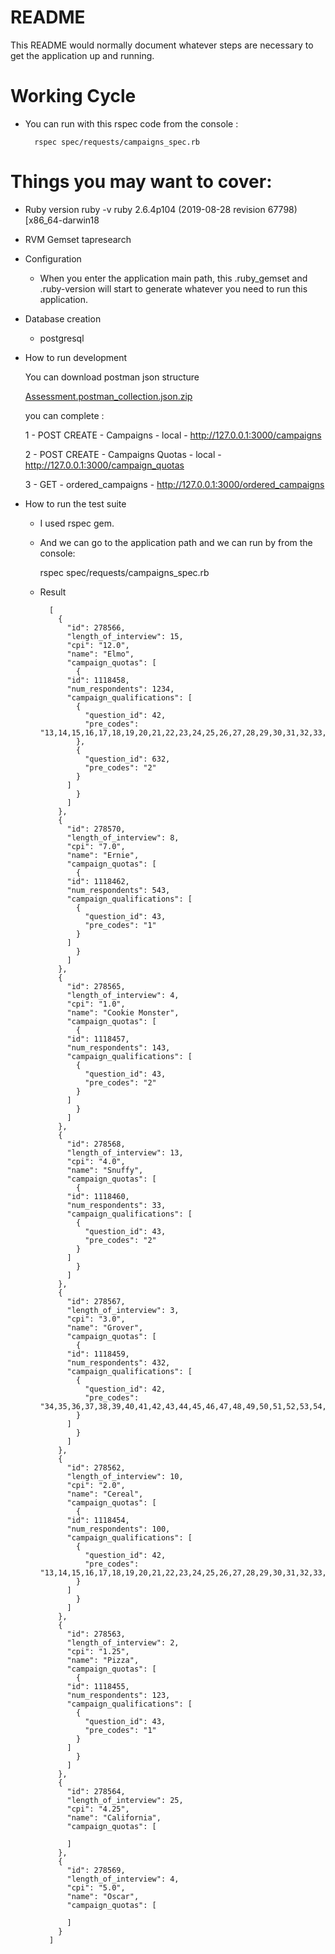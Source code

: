 # README

This README would normally document whatever steps are necessary to get the
application up and running.

# Working Cycle

- You can run with this rspec code from the console :

		rspec spec/requests/campaigns_spec.rb


# Things you may want to cover:

* Ruby version
  ruby -v
  ruby 2.6.4p104 (2019-08-28 revision 67798) [x86_64-darwin18
  
* RVM Gemset 
  tapresearch


* Configuration
	 - When you enter the  application main path, this .ruby_gemset and .ruby-version will start to generate whatever you need to run this application.


* Database creation
	 - postgresql

* How to run development

	You can download postman json structure
	
	[Assessment.postman_collection.json.zip](https://github.com/muratatak77/batch_process/files/6179233/Assessment.postman_collection.json.zip)

	you can complete :
	
	1 - POST CREATE - Campaigns - local - http://127.0.0.1:3000/campaigns
	
	2 - POST CREATE - Campaigns Quotas - local - http://127.0.0.1:3000/campaign_quotas
	
	3 - GET - ordered_campaigns - http://127.0.0.1:3000/ordered_campaigns
	

* How to run the test suite
	
	- I used rspec gem. 

	- And we can go to the application path and we can run by from the console: 		
		
		 rspec spec/requests/campaigns_spec.rb
		
		 	
	- Result 
	
			[
			  {
			    "id": 278566,
			    "length_of_interview": 15,
			    "cpi": "12.0",
			    "name": "Elmo",
			    "campaign_quotas": [
			      {
				"id": 1118458,
				"num_respondents": 1234,
				"campaign_qualifications": [
				  {
				    "question_id": 42,
				    "pre_codes": "13,14,15,16,17,18,19,20,21,22,23,24,25,26,27,28,29,30,31,32,33,34"
				  },
				  {
				    "question_id": 632,
				    "pre_codes": "2"
				  }
				]
			      }
			    ]
			  },
			  {
			    "id": 278570,
			    "length_of_interview": 8,
			    "cpi": "7.0",
			    "name": "Ernie",
			    "campaign_quotas": [
			      {
				"id": 1118462,
				"num_respondents": 543,
				"campaign_qualifications": [
				  {
				    "question_id": 43,
				    "pre_codes": "1"
				  }
				]
			      }
			    ]
			  },
			  {
			    "id": 278565,
			    "length_of_interview": 4,
			    "cpi": "1.0",
			    "name": "Cookie Monster",
			    "campaign_quotas": [
			      {
				"id": 1118457,
				"num_respondents": 143,
				"campaign_qualifications": [
				  {
				    "question_id": 43,
				    "pre_codes": "2"
				  }
				]
			      }
			    ]
			  },
			  {
			    "id": 278568,
			    "length_of_interview": 13,
			    "cpi": "4.0",
			    "name": "Snuffy",
			    "campaign_quotas": [
			      {
				"id": 1118460,
				"num_respondents": 33,
				"campaign_qualifications": [
				  {
				    "question_id": 43,
				    "pre_codes": "2"
				  }
				]
			      }
			    ]
			  },
			  {
			    "id": 278567,
			    "length_of_interview": 3,
			    "cpi": "3.0",
			    "name": "Grover",
			    "campaign_quotas": [
			      {
				"id": 1118459,
				"num_respondents": 432,
				"campaign_qualifications": [
				  {
				    "question_id": 42,
				    "pre_codes": "34,35,36,37,38,39,40,41,42,43,44,45,46,47,48,49,50,51,52,53,54,55"
				  }
				]
			      }
			    ]
			  },
			  {
			    "id": 278562,
			    "length_of_interview": 10,
			    "cpi": "2.0",
			    "name": "Cereal",
			    "campaign_quotas": [
			      {
				"id": 1118454,
				"num_respondents": 100,
				"campaign_qualifications": [
				  {
				    "question_id": 42,
				    "pre_codes": "13,14,15,16,17,18,19,20,21,22,23,24,25,26,27,28,29,30,31,32,33,34,35,36,37,38,39,40,41,42,43,44,45,46,47,48,49,50,51,52,53,54,55,56,57,58,59,60,61,62,63,64,65,66,67,68,69,70,71,72,73,74,75,76,77,78,79,80,81,82,83,84,85,86,87,88,89,90,91,92,93,94,95,96,97,98,99"
				  }
				]
			      }
			    ]
			  },
			  {
			    "id": 278563,
			    "length_of_interview": 2,
			    "cpi": "1.25",
			    "name": "Pizza",
			    "campaign_quotas": [
			      {
				"id": 1118455,
				"num_respondents": 123,
				"campaign_qualifications": [
				  {
				    "question_id": 43,
				    "pre_codes": "1"
				  }
				]
			      }
			    ]
			  },
			  {
			    "id": 278564,
			    "length_of_interview": 25,
			    "cpi": "4.25",
			    "name": "California",
			    "campaign_quotas": [

			    ]
			  },
			  {
			    "id": 278569,
			    "length_of_interview": 4,
			    "cpi": "5.0",
			    "name": "Oscar",
			    "campaign_quotas": [

			    ]
			  }
			]
